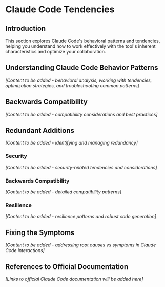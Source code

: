 # Claude Code Tendencies

## Introduction
This section explores Claude Code's behavioral patterns and tendencies, helping you understand how to work effectively with the tool's inherent characteristics and optimize your collaboration.

## Understanding Claude Code Behavior Patterns
*[Content to be added - behavioral analysis, working with tendencies, optimization strategies, and troubleshooting common patterns]*

## Backwards Compatibility
*[Content to be added - compatibility considerations and best practices]*

## Redundant Additions
*[Content to be added - identifying and managing redundancy]*

### Security
*[Content to be added - security-related tendencies and considerations]*

### Backwards Compatibility
*[Content to be added - detailed compatibility patterns]*

### Resilience
*[Content to be added - resilience patterns and robust code generation]*

## Fixing the Symptoms
*[Content to be added - addressing root causes vs symptoms in Claude Code interactions]*

## References to Official Documentation
*[Links to official Claude Code documentation will be added here]*